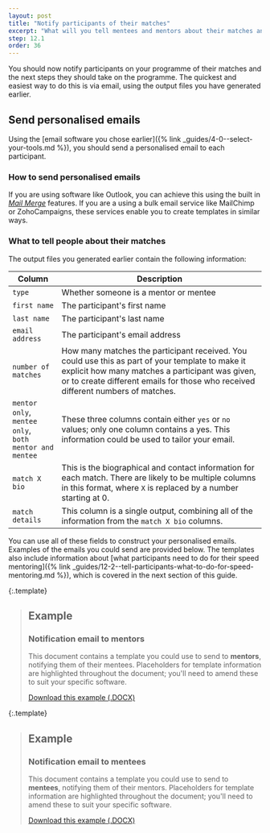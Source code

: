 ```yaml
---
layout: post
title: "Notify participants of their matches"
excerpt: "What will you tell mentees and mentors about their matches and what to do next?"
step: 12.1
order: 36
---
```


You should now notify participants on your programme of their matches and the next steps they should take on the programme. The quickest and easiest way to do this is via email, using the output files you have generated earlier.

## Send personalised emails

Using the [email software you chose earlier]({% link _guides/4-0--select-your-tools.md %}), you should send a personalised email to each participant. 

### How to send personalised emails 

If you are using software like Outlook, you can achieve this using the built in [_Mail Merge_](https://support.microsoft.com/en-us/office/use-mail-merge-to-send-bulk-email-messages-0f123521-20ce-4aa8-8b62-ac211dedefa4#BulkMail=Windows) features. If you are a using a bulk email service like MailChimp or ZohoCampaigns, these services enable you to create templates in similar ways.

### What to tell people about their matches

The output files you generated earlier contain the following information:

| Column         | Description                                 |
|----------------|---------------------------------------------|
| `type`         | Whether someone is a mentor or mentee       |
| `first name`   | The participant's first name                |
| `last name`    | The participant's last name                 |
| `email address` | The participant's email address            |
| `number of matches` | How many matches the participant received. You could use this as part of your template to make it explicit how many matches a participant was given, or to create different emails for those who received different numbers of matches. |
| `mentor only`,<br> `mentee only`,<br> `both mentor and mentee` | These three columns contain either `yes` or `no` values; only one column contains a yes. This information could be used to tailor                your email. |
| `match X bio` | This is the biographical and contact information for each match. There are likely to be multiple columns in this format, where `X` is replaced by a number starting at 0. |
| `match details` | This column is a single output, combining all of the information from the `match X bio` columns. |

You can use all of these fields to construct your personalised emails. Examples of the emails you could send are provided below. The templates also include information about [what participants need to do for their speed mentoring]({% link _guides/12-2--tell-participants-what-to-do-for-speed-mentoring.md %}), which is covered in the next section of this guide.

{:.template}
> ## Example
> ### Notification email to mentors
> 
> This document contains a template you could use to send to **mentors**, notifying them of their mentees. Placeholders for template information are highlighted throughout the document; you'll need to amend these to suit your specific software.
> 
> <a href="/assets/documents/example-mentor-notification-email.docx" title="Download an example mentor notification" class="button button--no-margin">Download this example (.DOCX)</a>

{:.template}
> ## Example
> ### Notification email to mentees
> 
> This document contains a template you could use to send to **mentees**, notifying them of their mentors. Placeholders for template information are highlighted throughout the document; you'll need to amend these to suit your specific software.
> 
> <a href="/assets/documents/example-mentee-notification-email.docx" title="Download an example mentee notification" class="button button--no-margin">Download this example (.DOCX)</a>

